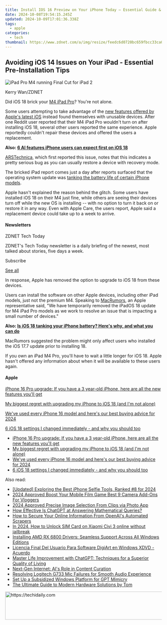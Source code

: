 ```yaml
---
title: Install IOS 16 Preview on Your iPhone Today – Essential Guide & Considerations
date: 2024-10-08T19:54:15.245Z
updated: 2024-10-09T17:01:36.338Z
tags:
  - apple
categories:
  - tech
thumbnail: https://www.zdnet.com/a/img/resize/feedc6d0720bc659fbcc33ca0bfbd8199cb9de66/2022/07/11/6484d467-848a-435d-b758-7026e85ffb8d/ios-16-public-beta.jpg?width=278&height=156&fit=crop&auto=webp
---
```


## Avoiding iOS 14 Issues on Your iPad - Essential Pre-Installation Tips

![iPad Pro M4 running Final Cut for iPad 2](https://www.zdnet.com/a/img/resize/d56accb774ff90a4c7888f7fa8141811a71dd7ab/2024/07/19/4ab732b7-cdd0-4183-b9e5-9ee792fa35ac/dsc01480.jpg?auto=webp&width=1280)

Kerry Wan/ZDNET

Did iOS 18 brick your [M4 iPad Pro](https://www.zdnet.com/article/ipad-pro-2024-review/)? You're not alone. 

Some users attempting to take advantage of the [new features offered by Apple's latest iOS](https://www.zdnet.com/article/6-ai-features-iphone-users-can-expect-first-on-ios-18-and-whats-coming-later/) instead found themselves with unusable devices. After one Reddit user reported that their M4 iPad Pro wouldn't turn on after installing iOS 18, several other users reported the same experience. Apple reportedly couldn't repair these devices and offered the users a replacement.

**Also: [6 AI features iPhone users can expect first on iOS 18](https://www.zdnet.com/article/6-ai-features-iphone-users-can-expect-first-on-ios-18-and-whats-coming-later/)**

[ARSTechnica](https://arstechnica.com/gadgets/2024/09/apple-pauses-ipados-18-rollout-for-m4-ipad-pro-after-bricking-complaints/), which first reported this issue, notes that this indicates a pretty serious bug as you can usually restore a device with recovery mode.

The bricked iPad report comes just a day after reports surfaced that the operating system update was [tanking the battery life of certain iPhone models](https://www.zdnet.com/article/is-ios-18-tanking-your-iphone-battery-heres-why-and-what-you-can-do/). 

Apple hasn't explained the reason behind the glitch. Some users have installed iOS 18 on their M4 just fine, while others are seeing their devices turn off while the new OS is installing -- with no option to turn it back on or restore it in any way. Even with Apple Care, the users report, Apple said a replacement device could take up to a week to arrive. 

#### Newsletters

ZDNET Tech Today

ZDNET's Tech Today newsletter is a daily briefing of the newest, most talked about stories, five days a week.

 Subscribe

[See all](https://www.zdnet.com/newsletters/)

In response, Apple has removed the option to upgrade to iOS 18 from these devices. 

Users can install the software on other Apple devices, including other iPad models, just not the premium M4\. Speaking to [MacRumors](https://www.macrumors.com/2024/09/17/apple-pulls-ipados-18-m4-ipad-pro/), an Apple representative said, "We have temporarily removed the ‌iPadOS 18‌ update for M4 ‌iPad Pro‌ models as we work to resolve an issue that is impacting a small number of devices."

**Also: [Is iOS 18 tanking your iPhone battery? Here's why, and what you can do](https://www.zdnet.com/article/is-ios-18-tanking-your-iphone-battery-heres-why-and-what-you-can-do/)**

MacRumors suggested the problem might only affect users who installed the iOS 17.7 update prior to installing 18\. 

If you own an iPad M4 Pro, you'll have to wait a little longer for iOS 18\. Apple hasn't offered any information about when it will be available to these users again.

#### Apple

[iPhone 16 Pro upgrade: If you have a 3 year-old iPhone, here are all the new features you'll get](https://www.zdnet.com/article/iphone-16-pro-and-pro-max-hands-on/ "iPhone 16 Pro upgrade: If you have a 3 year-old iPhone, here are all the new features you'll get")

[My biggest regret with upgrading my iPhone to iOS 18 (and I'm not alone)](https://www.zdnet.com/article/my-biggest-regret-with-upgrading-my-iphone-to-ios-18-and-im-not-alone/ "My biggest regret with upgrading my iPhone to iOS 18 (and I'm not alone)")

[We've used every iPhone 16 model and here's our best buying advice for 2024](https://www.zdnet.com/article/iphone-16-pro-max-buying-advice-2024/ "We've used every iPhone 16 model and here's our best buying advice for 2024")

[6 iOS 18 settings I changed immediately - and why you should too](https://www.zdnet.com/article/6-ios-18-settings-i-changed-immediately-and-why-you-should-too/ "6 iOS 18 settings I changed immediately - and why you should too")

* [iPhone 16 Pro upgrade: If you have a 3 year-old iPhone, here are all the new features you'll get](https://www.zdnet.com/article/iphone-16-pro-and-pro-max-hands-on/ "iPhone 16 Pro upgrade: If you have a 3 year-old iPhone, here are all the new features you'll get")
* [My biggest regret with upgrading my iPhone to iOS 18 (and I'm not alone)](https://www.zdnet.com/article/my-biggest-regret-with-upgrading-my-iphone-to-ios-18-and-im-not-alone/ "My biggest regret with upgrading my iPhone to iOS 18 (and I'm not alone)")
* [We've used every iPhone 16 model and here's our best buying advice for 2024](https://www.zdnet.com/article/iphone-16-pro-max-buying-advice-2024/ "We've used every iPhone 16 model and here's our best buying advice for 2024")
* [6 iOS 18 settings I changed immediately - and why you should too](https://www.zdnet.com/article/6-ios-18-settings-i-changed-immediately-and-why-you-should-too/ "6 iOS 18 settings I changed immediately - and why you should too")

<ins class="adsbygoogle"
     style="display:block"
     data-ad-format="autorelaxed"
     data-ad-client="ca-pub-7571918770474297"
     data-ad-slot="1223367746"></ins>

<ins class="adsbygoogle"
     style="display:block"
     data-ad-client="ca-pub-7571918770474297"
     data-ad-slot="8358498916"
     data-ad-format="auto"
     data-full-width-responsive="true"></ins>

<span class="atpl-alsoreadstyle">Also read:</span>
<div><ul>
<li><a href="https://fox-cloud.techidaily.com/updated-exploring-the-best-iphone-selfie-tools-ranked-8-for-2024/"><u>[Updated] Exploring the Best iPhone Selfie Tools, Ranked #8 for 2024</u></a></li>
<li><a href="https://youtube-videos.techidaily.com/2024-approved-boost-your-mobile-film-game-best-9-camera-add-ons-for-vloggers/"><u>2024 Approved Boost Your Mobile Film Game Best 9 Camera Add-Ons For Vloggers</u></a></li>
<li><a href="https://extra-support.techidaily.com/2024-approved-precise-image-selection-from-clips-via-photo-app/"><u>2024 Approved Precise Image Selection From Clips via Photo App</u></a></li>
<li><a href="https://tech-hub.techidaily.com/how-effective-is-chatgpt-at-answering-mathematical-queries/"><u>How Effective Is ChatGPT at Answering Mathematical Queries?</u></a></li>
<li><a href="https://tech-hub.techidaily.com/how-to-secure-your-online-information-from-openais-automated-scrapers/"><u>How to Secure Your Online Information From OpenAI's Automated Scrapers</u></a></li>
<li><a href="https://sim-unlock.techidaily.com/in-2024-how-to-unlock-sim-card-on-xiaomi-civi-3-online-without-jailbreak-by-drfone-android/"><u>In 2024, How to Unlock SIM Card on Xiaomi Civi 3 online without jailbreak</u></a></li>
<li><a href="https://win-amazing.techidaily.com/installing-amd-rx-6800-drivers-seamless-support-across-all-windows-editions/"><u>Installing AMD RX 6800 Drivers: Seamless Support Across All Windows Editions</u></a></li>
<li><a href="https://eaxpv-info.techidaily.com/licencia-final-del-usuario-para-software-digiart-en-windows-xdvd-acuerdo/"><u>Licencia Final Del Usuario Para Software DigiArt en Windows XDVD - Acuerdo</u></a></li>
<li><a href="https://tech-hub.techidaily.com/master-life-improvement-with-chatgpt-techniques-for-a-superior-quality-of-living/"><u>Master Life Improvement with ChatGPT: Techniques for a Superior Quality of Living</u></a></li>
<li><a href="https://tech-hub.techidaily.com/next-gen-internet-ais-role-in-content-curation/"><u>Next-Gen Internet: AI's Role in Content Curation</u></a></li>
<li><a href="https://sound-issues.techidaily.com/resolving-logitech-g733-mic-failures-for-smooth-audio-experience/"><u>Resolving Logitech G733 Mic Failures for Smooth Audio Experience</u></a></li>
<li><a href="https://tech-hub.techidaily.com/set-up-a-subsidized-windows-platform-for-gpt-mimicry/"><u>Set Up a Subsidized Windows Platform for GPT Mimicry</u></a></li>
<li><a href="https://hardware-reviews.techidaily.com/the-ultimate-guide-to-modern-hardware-solutions-by-tom/"><u>The Ultimate Guide to Modern Hardware Solutions by Tom</u></a></li>
</ul></div>

<!-- affiliate ads begin -->
<a href="https://bluettius.sjv.io/c/5597632/2139123/17108" target="_top" id="2139123">
  <img src="//a.impactradius-go.com/display-ad/17108-2139123" border="0" alt="https://techidaily.com" width="728" height="90"/>
</a>
<img height="0" width="0" src="https://bluettius.sjv.io/i/5597632/2139123/17108" style="position:absolute;visibility:hidden;" border="0" />
<!-- affiliate ads end -->

